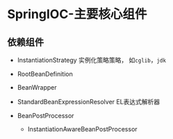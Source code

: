 # SpringIOC-主要核心组件

## 依赖组件
- InstantiationStrategy 实例化策略策略， 如`cglib`，`jdk`

- RootBeanDefinition

- BeanWrapper

- StandardBeanExpressionResolver EL表达式解析器

- BeanPostProcessor
    - InstantiationAwareBeanPostProcessor
